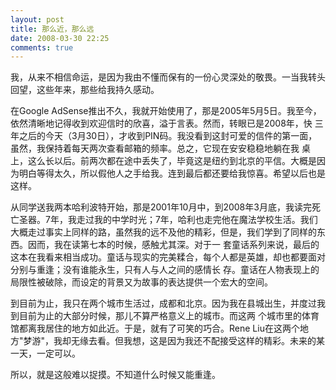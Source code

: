 ```yaml
---
layout: post
title: 那么近，那么远
date: 2008-03-30 22:25
comments: true
---
```

我，从来不相信命运，是因为我由不懂而保有的一份心灵深处的敬畏。一当我转头回望，这些年来，那些给我持久感动。

在Google AdSense推出不久，我就开始使用了，那是2005年5月5日。我至今，依然清晰地记得收到欢迎信时的欣喜，溢于言表。然而，转眼已是2008年，快 三年之后的今天（3月30日），才收到PIN码。我没看到这封可爱的信件的第一面，虽然，我保持着每天两次查看邮箱的频率。总之，它现在安安稳稳地躺在我 桌上，这么长以后。前两次都在途中丢失了，毕竟这是纽约到北京的平信。大概是因为明白等得太久，所以假他人之手给我。连到最后都还要给我惊喜。希望以后也是这样。

从同学送我两本哈利波特开始，那是2001年10月中，到2008年3月底，我读完死亡圣器。7年，我走过我的中学时光；7年，哈利也走完他在魔法学校生活。我们大概走过事实上同样的路，虽然我的远不及他的精彩，但是，我们学到了同样的东西。因而，我在读第七本的时候，感触尤其深。对于一 套童话系列来说，最后的这本在我看来相当成功。童话与现实的完美糅合，每个人都是英雄，却也都要面对分别与重逢；没有谁能永生，只有人与人之间的感情长 存。童话在人物表现上的局限性被破除，而设定的背景又为故事的表达提供一个宏大的空间。

到目前为止，我只在两个城市生活过，成都和北京。因为我在县城出生，并度过我到目前为止的大部分时候，那儿不算严格意义上的城市。而这两 个城市里的体育馆都离我居住的地方如此近。于是，就有了可笑的巧合。Rene Liu在这两个地方"梦游"，我却无缘去看。但我想，这是因为我还不配接受这样的精彩。未来的某一天，一定可以。

所以，就是这般难以捉摸。不知道什么时候又能重逢。
